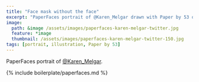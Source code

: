 ```yaml
---
title: "Face mask without the face"
excerpt: "PaperFaces portrait of @Karen_Melgar drawn with Paper by 53 on an iPad."
image: 
  path: &image /assets/images/paperfaces-karen-melgar-twitter.jpg 
  feature: *image
  thumbnail: /assets/images/paperfaces-karen-melgar-twitter-150.jpg
tags: [portrait, illustration, Paper by 53]
---
```


PaperFaces portrait of [@Karen_Melgar](http://twitter.com/Karen_Melgar).

{% include boilerplate/paperfaces.md %}
